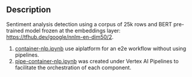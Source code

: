 ## Description

Sentiment analysis detection using a corpus of 25k rows and BERT pre-trained model frozen at the embeddings layer: https://tfhub.dev/google/nnlm-en-dim50/2.

1. [container-nlp.ipynb](https://github.com/jchavezar/vertex-ai-samples/blob/main/vertex-custom-ml/tensorflow/custom_jobs/transformer/container-nlp.ipynb) use aiplatform for an e2e workflow without using pipelines.
2. [pipe-container-nlp.ipynb](https://github.com/jchavezar/vertex-ai-samples/blob/main/vertex-custom-ml/tensorflow/custom_jobs/transformer/pipe-container-nlp.ipynb) was created under Vertex AI Pipelines to facilitate the orchestration of each component.